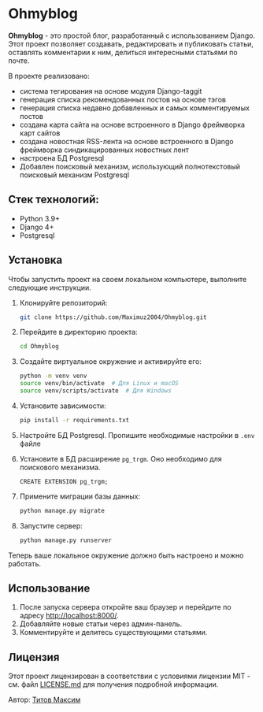 # Ohmyblog

**Ohmyblog** - это простой блог, разработанный с использованием Django. Этот
проект позволяет создавать, редактировать и публиковать статьи, оставлять 
комментарии к ним, делиться интересными статьями по почте. 

В проекте реализовано:
- система тегирования на основе модуля Django-taggit
- генерация списка рекомендованных постов на основе тэгов
- генерация списка недавно добавленных и самых комментируемых постов
- создана карта сайта на основе встроенного в Django фреймворка карт сайтов
- создана новостная RSS-лента на основе встроенного в Django фреймворка синдикацированных новостных лент
- настроена БД Postgresql
- Добавлен поисковый механизм, использующий полнотекстовый поисковый механизм Postgresql

## Стек технологий:
- Python 3.9+
- Django 4+
- Postgresql


## Установка

Чтобы запустить проект на своем локальном компьютере, выполните следующие инструкции.

1. Клонируйте репозиторий:

    ```bash
    git clone https://github.com/Maximuz2004/Ohmyblog.git
    ```

2. Перейдите в директорию проекта:

    ```bash
    cd Ohmyblog
    ```

3. Создайте виртуальное окружение и активируйте его:

    ```bash
    python -m venv venv
    source venv/bin/activate  # Для Linux и macOS
    source venv/scripts/activate  # Для Windows
    ```

4. Установите зависимости:

    ```bash
    pip install -r requirements.txt
    ```

5. Настройте БД Postgresql. Пропишите необходимые настройки в ```.env``` файле

6. Установите в БД расширение ```pg_trgm```. Оно необходимо для поискового механизма.
    ```postgresql
    CREATE EXTENSION pg_trgm;
    ```
7. Примените миграции базы данных:

    ```bash
    python manage.py migrate
    ```

6. Запустите сервер:

    ```bash
    python manage.py runserver
    ```

Теперь ваше локальное окружение должно быть настроено и можно работать.

## Использование

1. После запуска сервера откройте ваш браузер и перейдите по адресу [http://localhost:8000/](http://localhost:8000/).
2. Добавляйте новые статьи через админ-панель.
3. Комментируйте и делитесь существующими статьями.

## Лицензия

Этот проект лицензирован в соответствии с условиями лицензии MIT - см. файл [LICENSE.md](LICENSE.md) для получения подробной информации.

Автор: [Титов Максим](https://github.com/Maximuz2004)